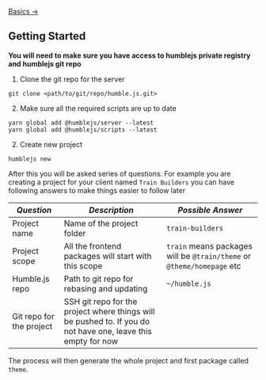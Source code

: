 [Basics →](/docs/basics)

## Getting Started

**You will need to make sure you have access to humblejs private registry and humblejs git repo**

1. Clone the git repo for the server
```
git clone <path/to/git/repo/humble.js.git>
```
2. Make sure all the required scripts are up to date
```
yarn global add @humblejs/server --latest
yarn global add @humblejs/scripts --latest
```
2. Create new project
```
humblejs new
```

After this you will be asked series of questions. For example you are creating a project for your client named `Train Builders` you can have following answers to make things easier to follow later

|*Question*|*Description*|*Possible Answer*|
|---|---|---|
|Project name|Name of the project folder|`train-builders`|
|Project scope|All the frontend packages will start with this scope|`train` means packages will be `@train/theme` or `@theme/homepage` etc|
|Humble.js repo|Path to git repo for rebasing and updating|`~/humble.js`|
|Git repo for the project|SSH git repo for the project where things will be pushed to. If you do not have one, leave this empty for now||

The process will then generate the whole project and first package called `theme`.

